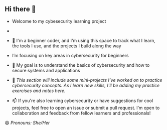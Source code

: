 ## Hi there 👋

- Welcome to my cybesecurity learning project
- 
- 🌱 I'm a beginner coder, and I'm using this space to track what I learn, the tools I use, and the projects I build along the way
-  I’m focusing on key areas in cybersecurity for beginners
- 🤔 My goal is to understand the basics of cybersecurity and how to secure systems and applications
  
- 💬 *This section will include some mini-projects I’ve worked on to practice cybersecurity concepts. As I learn new skills, I'll be adding my practice exercises and notes here.*
  
- 📫 If you're also learning cybersecurity or have suggestions for cool projects, feel free to open an issue or submit a pull request. I’m open to collaboration and feedback from fellow learners and professionals!
  
 😄 *Pronouns: She/Her*
